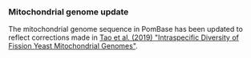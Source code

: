 ### Mitochondrial genome update
<!-- pombase_flags: frontpage -->

<!-- newsfeed_thumbnail: mitogenome.png -->

The mitochondrial genome sequence in PomBase has been updated to
reflect corrections made in [Tao et al. (2019) "Intraspecific
Diversity of Fission Yeast Mitochondrial
Genomes"](https://www.ncbi.nlm.nih.gov/pubmed/31364709).

